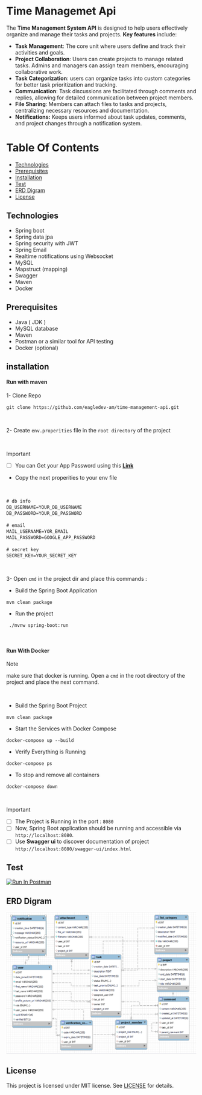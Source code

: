 # Time Managemet Api
The **Time Management System API** is designed to help users effectively organize and manage their tasks and projects. **Key features** include:
- **Task Management**: The core unit where users define and track their activities and goals.
- **Project Collaboration**: Users can create projects to manage related tasks. Admins and managers can assign team members, encouraging collaborative work.
- **Task Categorization**: users can organize tasks into custom categories for better task prioritization and tracking.
- **Communication**: Task discussions are facilitated through comments and replies, allowing for detailed communication between project members.
- **File Sharing**: Members can attach files to tasks and projects, centralizing necessary resources and documentation.
- **Notifications:** Keeps users informed about task updates, comments, and project changes through a notification system.


# Table Of Contents
* [Technologies](#Technologies)
* [Prerequisites](#Prerequisites)
* [Installation](#installation)
* [Test](#test)
* [ERD Digram](#erd)
* [License](#license)



<a name="Technologies"></a>

## Technologies
- Spring boot
- Spring data jpa
- Spring security with JWT
- Spring Email
- Realtime notifications using Websocket
- MySQL
- Mapstruct (mapping)
- Swagger
- Maven
- Docker


<a name="Prerequisites"></a>
## Prerequisites
* Java ( JDK  )
* MySQL database 
* Maven
* Postman or a similar tool for API testing
* Docker (optional)

<a name="installation"></a>
## installation
#### Run with maven

1- Clone Repo
<br>

```git
git clone https://github.com/eagledev-am/time-management-api.git
```
<br>

2- Create ```env.properities``` file in the ```root directory``` of the project  

<br>
 
> [!IMPORTANT]
> - [ ] You can Get your App Password using this **[Link](https://myaccount.google.com/u/1/apppasswords)** <br> 
> - Copy the next properities to your env file

<br>

```
# db info
DB_USERNAME=YOUR_DB_USERNAME
DB_PASSWORD=YOUR_DB_PASSWORD

# email
MAIL_USERNAME=YOR_EMAIL
MAIL_PASSWORD=GOOGLE_APP_PASSWORD

# secret key
SECRET_KEY=YOUR_SECRET_KEY

```
<br>

3- Open ```cmd``` in the project dir and place this commands :
<br>

-  Build the Spring Boot Application
```
mvn clean package
```
- Run the project 
```
 ./mvnw spring-boot:run
```

<br>

#### Run With Docker 


>[!NOTE]
> make sure that docker is running. Open a ```cmd``` in the root directory of the project and place the next command. 

<BR>

-  Build the Spring Boot Project
```
mvn clean package
```

- Start the Services with Docker Compose
```
docker-compose up --build
```
- Verify Everything is Running
```
docker-compose ps
```

- To stop and remove all containers 
```
docker-compose down
```
<br>

> [!IMPORTANT]
> - [ ] The Project is Running in the port : ```8080```
> - [ ] Now, Spring Boot application should be running and accessible via ```http://localhost:8080```.
> - [ ] Use **Swagger ui** to discover documentation of project ```http://localhost:8080/swagger-ui/index.html```

<a name="test"></a>
## Test
[<img src="https://run.pstmn.io/button.svg" alt="Run In Postman" style="width: 128px; height: 32px;">](https://app.getpostman.com/run-collection/29779062-32ae97d6-7138-48f4-bc99-73f0216e7f33?action=collection%2Ffork&source=rip_markdown&collection-url=entityId%3D29779062-32ae97d6-7138-48f4-bc99-73f0216e7f33%26entityType%3Dcollection%26workspaceId%3Df05a19fb-5bb8-4877-93aa-ca3c9a8411ba)

<a name="erd"></a>
## ERD Digram
![erd](https://github.com/eagledev-am/time-management-api/blob/main/pictures/erd.png)

<a name="license"></a>
## License
This project is licensed under MIT license. See [LICENSE](https://github.com/eagledev-am/time-management-api/blob/main/LICENSE) for details.


